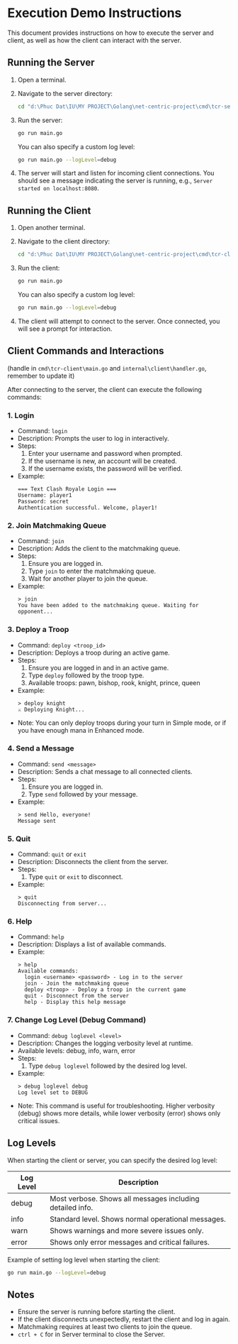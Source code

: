 # Execution Demo Instructions

This document provides instructions on how to execute the server and client, as well as how the client can interact with the server.

## Running the Server

1. Open a terminal.
2. Navigate to the server directory:
   ```bash
   cd "d:\Phuc Dat\IU\MY PROJECT\Golang\net-centric-project\cmd\tcr-server"
   ```
3. Run the server:
   ```bash
   go run main.go
   ```
   
   You can also specify a custom log level:
   ```bash
   go run main.go --logLevel=debug
   ```
4. The server will start and listen for incoming client connections. You should see a message indicating the server is running, e.g., `Server started on localhost:8080`.

## Running the Client

1. Open another terminal.
2. Navigate to the client directory:
   ```bash
   cd "d:\Phuc Dat\IU\MY PROJECT\Golang\net-centric-project\cmd\tcr-client"
   ```
3. Run the client:
   ```bash
   go run main.go
   ```
   
   You can also specify a custom log level:
   ```bash
   go run main.go --logLevel=debug
   ```
4. The client will attempt to connect to the server. Once connected, you will see a prompt for interaction.

## Client Commands and Interactions

(handle in `cmd\tcr-client\main.go` and `internal\client\handler.go`, remember to update it)

After connecting to the server, the client can execute the following commands:

### 1. Login
- Command: `login`
- Description: Prompts the user to log in interactively.
- Steps:
  1. Enter your username and password when prompted.
  2. If the username is new, an account will be created.
  3. If the username exists, the password will be verified.
- Example:
  ```
  === Text Clash Royale Login ===
  Username: player1
  Password: secret
  Authentication successful. Welcome, player1!
  ```

### 2. Join Matchmaking Queue
- Command: `join`
- Description: Adds the client to the matchmaking queue.
- Steps:
  1. Ensure you are logged in.
  2. Type `join` to enter the matchmaking queue.
  3. Wait for another player to join the queue.
- Example:
  ```
  > join
  You have been added to the matchmaking queue. Waiting for opponent...
  ```

### 3. Deploy a Troop
- Command: `deploy <troop_id>`
- Description: Deploys a troop during an active game.
- Steps:
  1. Ensure you are logged in and in an active game.
  2. Type `deploy` followed by the troop type.
  3. Available troops: pawn, bishop, rook, knight, prince, queen
- Example:
  ```
  > deploy knight
  ⚔️ Deploying Knight...
  ```
- Note: You can only deploy troops during your turn in Simple mode, or if you have enough mana in Enhanced mode.

### 4. Send a Message
- Command: `send <message>`
- Description: Sends a chat message to all connected clients.
- Steps:
  1. Ensure you are logged in.
  2. Type `send` followed by your message.
- Example:
  ```
  > send Hello, everyone!
  Message sent
  ```

### 5. Quit
- Command: `quit` or `exit`
- Description: Disconnects the client from the server.
- Steps:
  1. Type `quit` or `exit` to disconnect.
- Example:
  ```
  > quit
  Disconnecting from server...
  ```

### 6. Help
- Command: `help`
- Description: Displays a list of available commands.
- Example:
  ```
  > help
  Available commands:
    login <username> <password> - Log in to the server
    join - Join the matchmaking queue
    deploy <troop> - Deploy a troop in the current game
    quit - Disconnect from the server
    help - Display this help message
  ```

### 7. Change Log Level (Debug Command)
- Command: `debug loglevel <level>`
- Description: Changes the logging verbosity level at runtime.
- Available levels: debug, info, warn, error
- Steps:
  1. Type `debug loglevel` followed by the desired log level.
- Example:
  ```
  > debug loglevel debug
  Log level set to DEBUG
  ```
- Note: This command is useful for troubleshooting. Higher verbosity (debug) shows more details, while lower verbosity (error) shows only critical issues.

## Log Levels

When starting the client or server, you can specify the desired log level:

| Log Level | Description                                              |
|-----------|----------------------------------------------------------|
| debug     | Most verbose. Shows all messages including detailed info. |
| info      | Standard level. Shows normal operational messages.        |
| warn      | Shows warnings and more severe issues only.              |
| error     | Shows only error messages and critical failures.         |

Example of setting log level when starting the client:
```bash
go run main.go --logLevel=debug
```

## Notes
- Ensure the server is running before starting the client.
- If the client disconnects unexpectedly, restart the client and log in again.
- Matchmaking requires at least two clients to join the queue.
- `ctrl + C` for in Server terminal to close the Server.


